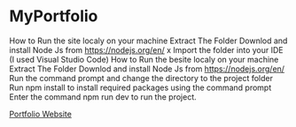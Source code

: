 # MyPortfolio
How to Run the site localy on your machine
Extract The Folder
Downlod and install Node Js from https://nodejs.org/en/
x 
 Import the folder into your IDE (I used Visual Studio Code)
 How to Run the besite localy on your machine
 Extract The Folder
Downlod and install Node Js from https://nodejs.org/en/
Run the command prompt and change the directory to the project folder
Run  npm install to install required packages using the command prompt 
Enter the command npm run dev to run the project. 

[Portfolio Website](my-portfolio-lppxytezv-lincolnruwambara.vercel.app) 

